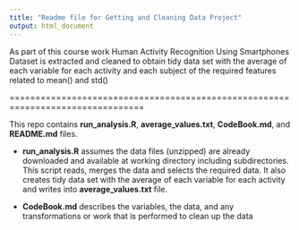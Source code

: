 ```yaml
---
title: "Readme file for Getting and Cleaning Data Project"
output: html_document
---
```


As part of this course work Human Activity Recognition Using Smartphones Dataset is extracted and cleaned to obtain tidy data set with the average of each variable for each activity and each subject of the required features related to mean() and std()

================================================================================

This repo contains **run_analysis.R**, **average_values.txt**, **CodeBook.md**, and **README.md** files.

* **run_analysis.R** assumes the data files (unzipped) are already downloaded and available at working directory including subdirectories. This script reads, merges the data and selects the required data. It also creates tidy data set with the average of each variable for each activity and writes into **average_values.txt** file. 

* **CodeBook.md** describes the variables, the data, and any transformations or work that is performed to clean up the data


